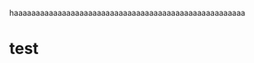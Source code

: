 <!DOCTYPE hmtl>
<html
<head>
<title>jeancy</title></head
>
<body>
<p>haaaaaaaaaaaaaaaaaaaaaaaaaaaaaaaaaaaaaaaaaaaaaaaaaaaaa</p></body>
<footer></footer>
</html>

# test
